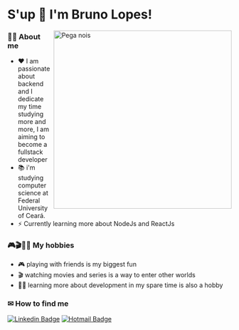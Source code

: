 
# S'up 🤙 I'm Bruno Lopes!

<img src="https://i.pinimg.com/originals/25/8d/e6/258de6e09212931d30d5ca8683220b63.png" min-width="400px" max-width="400px" width="400px" align="right" alt="Pega nois">

###  👨‍💻 About me 
- ❤ I am passionate about backend and I dedicate my time studying more and more, I am aiming to become a fullstack developer
- 📚 i'm studying computer science at Federal University of Ceará.
- ⚡ Currently learning more about NodeJs and ReactJs

### 🎮🎬👨‍💻 My hobbies
- 🎮 playing with friends is my biggest fun
- 🎬  watching movies and series is a way to enter other worlds
- 👨‍💻 learning more about development in my spare time is also a hobby

###  ✉ How to find me
[![Linkedin Badge](https://img.shields.io/badge/LinkedIn-1781EB?style=for-the-badge&logo=linkedin&logoColor=fff&labelColor=1781EB)](https://www.linkedin.com/in/bruno-vinicius-azevedo-lopes/) [![Hotmail Badge](https://img.shields.io/badge/Gmail-1781EB?style=for-the-badge&logo=gmail&logoColor=fff&labelColor=1781EB)](mailto:eusoubruno7@gmail.com)
